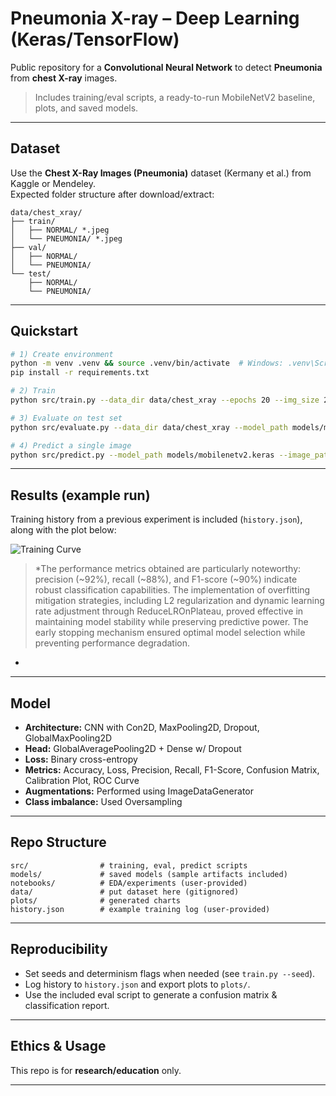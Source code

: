 # Pneumonia X-ray – Deep Learning (Keras/TensorFlow)

Public repository for a **Convolutional Neural Network** to detect **Pneumonia** from **chest X-ray** images.  

> Includes training/eval scripts, a ready-to-run MobileNetV2 baseline, plots, and saved models.

---

## Dataset
Use the **Chest X-Ray Images (Pneumonia)** dataset (Kermany et al.) from Kaggle or Mendeley.  
Expected folder structure after download/extract:

```
data/chest_xray/
├── train/
│   ├── NORMAL/ *.jpeg
│   └── PNEUMONIA/ *.jpeg
├── val/
│   ├── NORMAL/
│   └── PNEUMONIA/
└── test/
    ├── NORMAL/
    └── PNEUMONIA/
```

---

## Quickstart

```bash
# 1) Create environment
python -m venv .venv && source .venv/bin/activate  # Windows: .venv\Scripts\activate
pip install -r requirements.txt

# 2) Train
python src/train.py --data_dir data/chest_xray --epochs 20 --img_size 224 --batch 32 --model_out models/mobilenetv2.keras

# 3) Evaluate on test set
python src/evaluate.py --data_dir data/chest_xray --model_path models/mobilenetv2.keras

# 4) Predict a single image
python src/predict.py --model_path models/mobilenetv2.keras --image_path path/to/xray.jpg
```

---

## Results (example run)
Training history from a previous experiment is included (`history.json`), along with the plot below:

![Training Curve](plots/training_curve.png)

> *The performance metrics obtained are particularly noteworthy: precision (~92%), recall (~88%), and F1-score (~90%) indicate robust classification capabilities. The implementation of overfitting mitigation strategies, including L2 regularization and dynamic learning rate adjustment through ReduceLROnPlateau, proved effective in maintaining model stability while preserving predictive power. The early stopping mechanism ensured optimal model selection while preventing performance degradation.
*

---

## Model
- **Architecture:** CNN with Con2D, MaxPooling2D, Dropout, GlobalMaxPooling2D  
- **Head:** GlobalAveragePooling2D + Dense w/ Dropout  
- **Loss:** Binary cross-entropy  
- **Metrics:** Accuracy, Loss, Precision, Recall, F1-Score, Confusion Matrix, Calibration Plot, ROC Curve
- **Augmentations:** Performed using ImageDataGenerator  
- **Class imbalance:** Used Oversampling  

---

## Repo Structure
```
src/                # training, eval, predict scripts
models/             # saved models (sample artifacts included)
notebooks/          # EDA/experiments (user-provided)
data/               # put dataset here (gitignored)
plots/              # generated charts
history.json        # example training log (user-provided)
```

---

## Reproducibility
- Set seeds and determinism flags when needed (see `train.py --seed`).  
- Log history to `history.json` and export plots to `plots/`.  
- Use the included eval script to generate a confusion matrix & classification report.  

---

## Ethics & Usage
This repo is for **research/education** only.  

---
